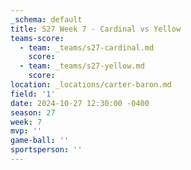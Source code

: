 ```yaml
---
_schema: default
title: S27 Week 7 - Cardinal vs Yellow
teams-score:
  - team: _teams/s27-cardinal.md
    score:
  - team: _teams/s27-yellow.md
    score:
location: _locations/carter-baron.md
field: '1'
date: 2024-10-27 12:30:00 -0400
season: 27
week: 7
mvp: ''
game-ball: ''
sportsperson: ''
---
```


